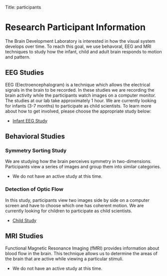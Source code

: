 Title: participants

# Research Participant Information
The Brain Development Laboratory is interested in how the visual system develops over time. To reach this goal, we use behavoral, EEG and MRI techniques to study how the infant, child and adult brain responds to  motion and pattern. 

## EEG Studies
EEG (Electroencephalogram) is a technique which allows the electrical signals in the brain to be recorded. In these studies we are recording the brain activity while the participants watch images on a computer monitor. The studies at our lab take approximately 1 hour. We are currently looking for infants (3-7 months) to participate as child scientists. To learn more about how to get involved, please choose the appropriate study below:

- [Infant EEG Study](../images/37946-2014-08-26-recruiting-infant-flyer.jpg)

## Behavioral Studies
### Symmetry Sorting Study  
We are studying how the brain perceives symmetry in two-dimensions. Participants view a series of images and group them into similar categories.
   
- We do not have an active study at this time.

### Detection of Optic Flow
In this study, participants view two images side by side on a computer screen and have to choose which one has coherent motion. We are currently looking for children to participate as child scientists.

- [Child Study](../images/37946-2014-08-26-recruiting-child-flyer.jpg)

## MRI Studies
Functional Magnetic Resonance Imaging (fMRI) provides information about blood flow in the brain. This technique allows us to determine the areas of the brain that are active while viewing a particular stimuli.  

- We do not have an active study at this time. 

 



